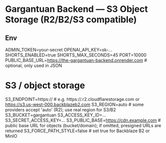 # Gargantuan Backend — S3 Object Storage (R2/B2/S3 compatible)

## Env
ADMIN_TOKEN=your-secret
OPENAI_API_KEY=sk-...
SHORTS_ENABLED=true
SHORTS_MAX_SECONDS=45
PORT=10000
PUBLIC_BASE_URL=https://the-gargantuan-backend.onrender.com  # optional, only used in JSON
# S3 / object storage
S3_ENDPOINT=https://<endpoint>        # e.g. https://<accountid>.r2.cloudflarestorage.com or https://s3.us-west-000.backblazeb2.com
S3_REGION=auto                        # some providers accept 'auto' (R2); use real region for S3/B2
S3_BUCKET=gargantuan
S3_ACCESS_KEY_ID=...
S3_SECRET_ACCESS_KEY=...
S3_PUBLIC_BASE=https://cdn.example.com  # public base URL for objects (bucket/domain); if omitted, presigned URLs are returned
S3_FORCE_PATH_STYLE=false             # set true for Backblaze B2 or MinIO
